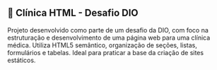 ## 🏥 Clínica HTML - Desafio DIO
Projeto desenvolvido como parte de um desafio da DIO, com foco na estruturação e desenvolvimento de uma página web para uma clínica médica.
Utiliza HTML5 semântico, organização de seções, listas, formulários e tabelas. Ideal para praticar a base da criação de sites estáticos.

